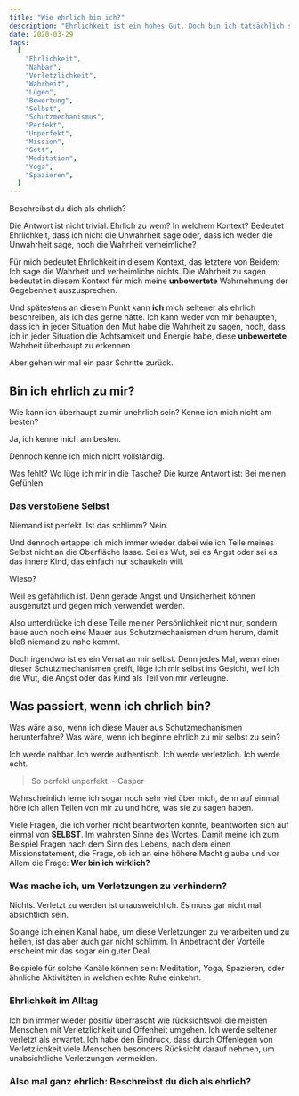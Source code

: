 ```yaml
---
title: "Wie ehrlich bin ich?"
description: "Ehrlichkeit ist ein hohes Gut. Doch bin ich tatsächlich so ehrlich wie ich denke?"
date: 2020-03-29
tags:
  [
    "Ehrlichkeit",
    "Nahbar",
    "Verletzlichkeit",
    "Wahrheit",
    "Lügen",
    "Bewertung",
    "Selbst",
    "Schutzmechanismus",
    "Perfekt",
    "Unperfekt",
    "Mission",
    "Gott",
    "Meditation",
    "Yoga",
    "Spazieren",
  ]
---
```


Beschreibst du dich als ehrlich?

Die Antwort ist nicht trivial. Ehrlich zu wem? In welchem Kontext? Bedeutet Ehrlichkeit, dass ich nicht die Unwahrheit sage oder, dass ich weder die Unwahrheit sage, noch die Wahrheit verheimliche?

Für mich bedeutet Ehrlichkeit in diesem Kontext, das letztere von Beidem: Ich sage die Wahrheit und verheimliche nichts. Die Wahrheit zu sagen bedeutet in diesem Kontext für mich meine **unbewertete** Wahrnehmung der Gegebenheit auszusprechen.

Und spätestens an diesem Punkt kann **ich** mich seltener als ehrlich beschreiben, als ich das gerne hätte. Ich kann weder von mir behaupten, dass ich in jeder Situation den Mut habe die Wahrheit zu sagen, noch, dass ich in jeder Situation die Achtsamkeit und Energie habe, diese **unbewertete** Wahrheit überhaupt zu erkennen.

Aber gehen wir mal ein paar Schritte zurück.

## Bin ich ehrlich zu mir?

Wie kann ich überhaupt zu mir unehrlich sein? Kenne ich mich nicht am besten?

Ja, ich kenne mich am besten.

Dennoch kenne ich mich nicht vollständig.

Was fehlt? Wo lüge ich mir in die Tasche? Die kurze Antwort ist: Bei meinen Gefühlen.

### Das verstoßene Selbst

Niemand ist perfekt. Ist das schlimm? Nein.

Und dennoch ertappe ich mich immer wieder dabei wie ich Teile meines Selbst nicht an die Oberfläche lasse. Sei es Wut, sei es Angst oder sei es das innere Kind, das einfach nur schaukeln will.

Wieso?

Weil es gefährlich ist. Denn gerade Angst und Unsicherheit können ausgenutzt und gegen mich verwendet werden.

Also unterdrücke ich diese Teile meiner Persönlichkeit nicht nur, sondern baue auch noch eine Mauer aus Schutzmechanismen drum herum, damit bloß niemand zu nahe kommt.

Doch irgendwo ist es ein Verrat an mir selbst. Denn jedes Mal, wenn einer dieser Schutzmechanismen greift, lüge ich mir selbst ins Gesicht, weil ich die Wut, die Angst oder das Kind als Teil von mir verleugne.

## Was passiert, wenn ich ehrlich bin?

Was wäre also, wenn ich diese Mauer aus Schutzmechanismen herunterfahre? Was wäre, wenn ich beginne ehrlich zu mir selbst zu sein?

Ich werde nahbar. Ich werde authentisch. Ich werde verletzlich. Ich werde echt.

> So perfekt unperfekt. - Casper

Wahrscheinlich lerne ich sogar noch sehr viel über mich, denn auf einmal höre ich allen Teilen von mir zu und höre, was sie zu sagen haben.

Viele Fragen, die ich vorher nicht beantworten konnte, beantworten sich auf einmal von **SELBST**. Im wahrsten Sinne des Wortes. Damit meine ich zum Beispiel Fragen nach dem Sinn des Lebens, nach dem einen Missionstatement, die Frage, ob ich an eine höhere Macht glaube und vor Allem die Frage: **Wer bin ich wirklich?**

### Was mache ich, um Verletzungen zu verhindern?

Nichts. Verletzt zu werden ist unausweichlich. Es muss gar nicht mal absichtlich sein.

Solange ich einen Kanal habe, um diese Verletzungen zu verarbeiten und zu heilen, ist das aber auch gar nicht schlimm. In Anbetracht der Vorteile erscheint mir das sogar ein guter Deal.

Beispiele für solche Kanäle können sein: Meditation, Yoga, Spazieren, oder ähnliche Aktivitäten in welchen echte Ruhe einkehrt.

### Ehrlichkeit im Alltag

Ich bin immer wieder positiv überrascht wie rücksichtsvoll die meisten Menschen mit Verletzlichkeit und Offenheit umgehen. Ich werde seltener verletzt als erwartet. Ich habe den Eindruck, dass durch Offenlegen von Verletzlichkeit viele Menschen besonders Rücksicht darauf nehmen, um unabsichtliche Verletzungen vermeiden.

### Also mal ganz ehrlich: Beschreibst du dich als ehrlich?
